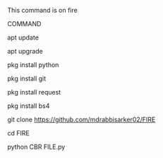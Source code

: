 This command is on fire

COMMAND

apt update

apt upgrade

pkg install python

pkg install git

pkg install request

pkg install bs4

git clone https://github.com/mdrabbisarker02/FIRE

cd FIRE

python CBR FILE.py
